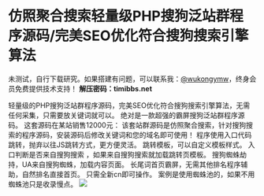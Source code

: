 # 仿照聚合搜索轻量级PHP搜狗泛站群程序源码/完美SEO优化符合搜狗搜索引擎算法

未测试，自行下载研究。如果搭建有问题，可以联系我：[@wukongymw](http://t.me/wukongymw)，终身会员免费提供技术支持！
**解压密码：timibbs.net**

轻量级的PHP搜狗泛站群程序源码，完美SEO优化符合搜狗搜索引擎算法，无需任何采集，只需要放关键词就可以。 绝对是一款超强的霸屏搜狗泛站群程序源码。
这套源码在某站销售12000元：
该套站群源码是仿照聚合搜索，针对搜狗搜索的程序源码，安装源码后修改关键词和您的域名即可使用！
程序使用入口代码跳转，抛弃以往JS跳转方式，更方便灵活。
跳转模板，可以自定义模板样式。
入口判断是否来自搜狗搜索 ，如果来自搜狗搜索就加载跳转页模板。
搜狗蜘蛛劫持，UA来自搜狗蜘蛛，加载内容页面。
长尾词首页霸屏，无需其他排名程序辅助，自然排名直接首页。
只需全新cn即可操作。
案例是使用蜘蛛池的，如果不用蜘蛛池只是收录慢点。
[![](https://wukongymw.com/wp-content/uploads/2023/08/1692855796-1a43c715cada8df.jpg)](https://wukongymw.com/wp-content/uploads/2023/08/1692855796-1a43c715cada8df.jpg)